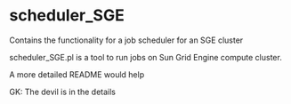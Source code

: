 # scheduler_SGE
Contains the functionality for a job scheduler for an SGE cluster

scheduler_SGE.pl is a tool to run jobs on Sun Grid Engine compute cluster.

A more detailed README would help

GK: The devil is in the details
